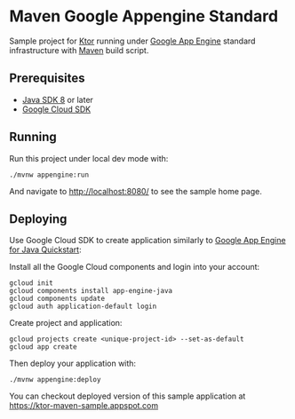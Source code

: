 # Maven Google Appengine Standard

Sample project for [Ktor](https://ktor.io) running under [Google App Engine](https://cloud.google.com/appengine/)
standard infrastructure with [Maven](https://maven.apache.org) build script. 

## Prerequisites

* [Java SDK 8](https://www.oracle.com/technetwork/java/javase/downloads/index.html) or later
* [Google Cloud SDK](https://cloud.google.com/sdk/docs/)

## Running

Run this project under local dev mode with:

```
./mvnw appengine:run
```
 
And navigate to [http://localhost:8080/](http://localhost:8080/) to see the sample home page.  

## Deploying

Use Google Cloud SDK to create application similarly to 
[Google App Engine for Java Quickstart](https://cloud.google.com/appengine/docs/standard/java/quickstart):

Install all the Google Cloud components and login into your account:

```
gcloud init
gcloud components install app-engine-java
gcloud components update  
gcloud auth application-default login
```

Create project and application:

```
gcloud projects create <unique-project-id> --set-as-default
gcloud app create
```                                

Then deploy your application with:

```
./mvnw appengine:deploy
```

You can checkout deployed version of this sample application at
https://ktor-maven-sample.appspot.com
